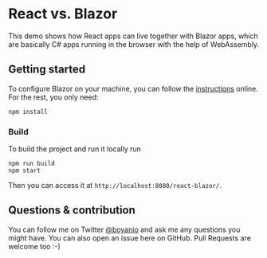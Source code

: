 # React vs. Blazor

This demo shows how React apps can live together with Blazor apps, which are basically C# apps running in the browser with the help of WebAssembly.

## Getting started

To configure Blazor on your machine, you can follow the [instructions](https://dotnet.microsoft.com/apps/aspnet/web-apps/blazor) online. For the rest, you only need:

```
npm install
```

### Build

To build the project and run it locally run

```
npm run build
npm start
```

Then you can access it at `http://localhost:8080/react-blazor/`.

## Questions & contribution

You can follow me on Twitter [@boyanio](https://twitter.com/boyanio) and ask me any questions you might have. You can also open an issue here on GitHub. Pull Requests are welcome too :-)
